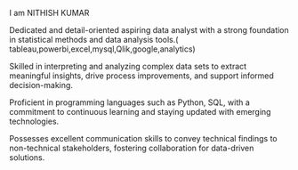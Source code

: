 I am NITHISH KUMAR

Dedicated and detail-oriented aspiring data analyst with a strong foundation in statistical methods and data analysis tools.( tableau,powerbi,excel,mysql,Qlik,google,analytics)

Skilled in interpreting and analyzing complex data sets to extract meaningful insights, drive process improvements, and support informed decision-making. 

Proficient in programming languages such as Python, SQL, with a commitment to continuous learning and staying updated with emerging technologies.

Possesses excellent communication skills to convey technical findings to non-technical stakeholders, fostering collaboration for data-driven solutions.

